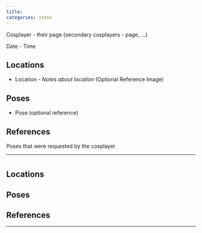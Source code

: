 ```yaml
---
title: 
categories: steno
---
```


Cosplayer - their page (secondary cosplayers - page, ...)

Date - Time

## Locations

* Location - *Notes about location* (Optional Reference Image)

## Poses

* Pose (optional reference)

## References

Poses that were requested by the cosplayer

---

#

## Locations

## Poses

## References 

---